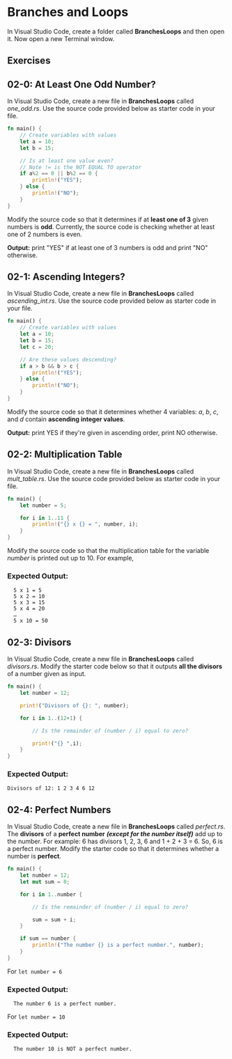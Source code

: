 # Branches and Loops

In Visual Studio Code, create a folder called **BranchesLoops** and then open it. Now open a new Terminal window. 

## Exercises

## 02-0: At Least One Odd Number?
In Visual Studio Code, create a new file in **BranchesLoops** called *one_odd.rs*.  Use the source code provided below as starter code in your file.

```rust
fn main() {
	// Create variables with values
	let a = 10;
    let b = 15;

	// Is at least one value even?
	// Note != is the NOT EQUAL TO operator
	if a%2 == 0 || b%2 == 0 {
		println!("YES");
	} else {
		println!("NO");
	}
}
```

Modify the source code so that it determines if at **least one of 3** given numbers is **odd**.  Currently, the source code is checking whether at least one of 2 numbers is even.

**Output:**  print "YES" if at least one of 3 numbers is odd and print "NO" otherwise.


## 02-1: Ascending Integers?

In Visual Studio Code, create a new file in **BranchesLoops** called *ascending_int.rs*.  Use the source code provided below as starter code in your file.

```rust
fn main() {
	// Create variables with values
	let a = 10;
    let b = 15;
    let c = 20;

	// Are these values descending?
	if a > b && b > c {
		println!("YES");
	} else {
		println!("NO");
	}
}
```

Modify the source code so that it determines whether 4 variables: *a*, *b*, *c*, and *d* contain **ascending integer values**.

 **Output:** print YES if they're given in ascending order, print NO otherwise.


## 02-2: Multiplication Table  
In Visual Studio Code, create a new file in **BranchesLoops** called *mult_table.rs*.  Use the source code provided below as starter code in your file.

```rust
fn main() {
	let number = 5;

	for i in 1..11 {
		println!("{} x {} = ", number, i);
	}
}
```
Modify the source code so that the multiplication table for the variable *number* is printed out up to 10.  For example,

### Expected Output:
```
  5 x 1 = 5
  5 x 2 = 10
  5 x 3 = 15
  5 x 4 = 20
  …
  5 x 10 = 50
```
## 02-3: Divisors
In Visual Studio Code, create a new file in **BranchesLoops** called *divisors.rs*.  Modify the starter code below so that it outputs **all the divisors** of a number given as input.

```rust
fn main() {
	let number = 12;

    print!("Divisors of {}: ", number);

	for i in 1..(12+1) {

		// Is the remainder of (number / i) equal to zero?

		print!("{} ",i);
	}
}
```

### Expected Output:
```
Divisors of 12: 1 2 3 4 6 12
```

## 02-4: Perfect Numbers
In Visual Studio Code, create a new file in **BranchesLoops** called *perfect.rs*.  The **divisors** of a **perfect number** ***(except for the number itself)*** add up to the number. For example: 6 has divisors 1, 2, 3, 6 and 1 + 2 + 3 = 6. So, 6 is a perfect number. Modify the starter code so that it determines whether a number is **perfect**.

```rust
fn main() {
	let number = 12;
	let mut sum = 0;

	for i in 1..number {

		// Is the remainder of (number / i) equal to zero?

		sum = sum + i;
	}

	if sum == number {
		println!("The number {} is a perfect number.", number);
	}
}
```

For ```let number = 6```

### Expected Output:
```
  The number 6 is a perfect number.
```

For ```let number = 10```

### Expected Output:
```
  The number 10 is NOT a perfect number.
```